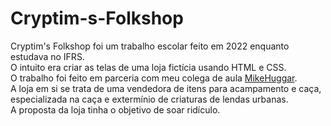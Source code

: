 # Cryptim-s-Folkshop
Cryptim's Folkshop foi um trabalho escolar feito em 2022 enquanto estudava no IFRS.\
O intuito era criar as telas de uma loja fictícia usando HTML e CSS.\
O trabalho foi feito em parceria com meu colega de aula [MikeHuggar](https://github.com/MikeHuggar).\
A loja em si se trata de uma vendedora de itens para acampamento e caça, especializada na caça e extermínio de criaturas de lendas urbanas.\
A proposta da loja tinha o objetivo de soar ridículo.
